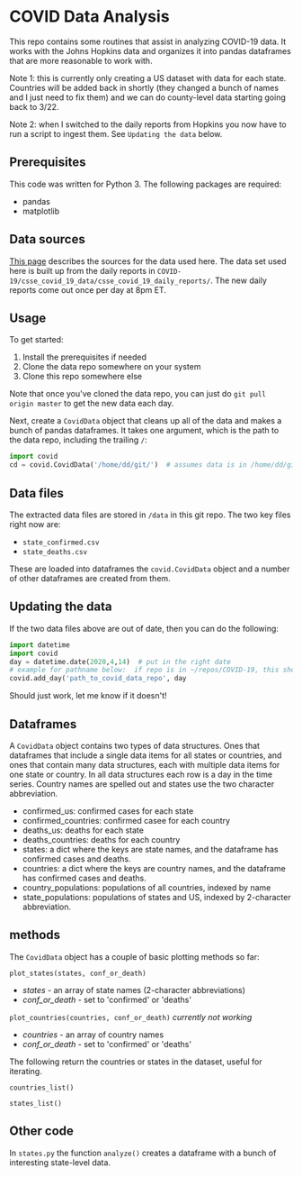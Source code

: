 # COVID Data Analysis

This repo contains some routines that assist in analyzing COVID-19 data.  It works with the Johns Hopkins data and organizes it into pandas dataframes that are more reasonable to work with.  

Note 1:   this is currently only creating a US dataset with data for each state.  Countries will be added back in shortly (they changed a bunch of names and I just need to fix them) and we can do county-level data starting going back to 3/22.

Note 2:   when I switched to the daily reports from Hopkins you now have to run a script to ingest them.  See `Updating the data` below.  

## Prerequisites

This code was written for Python 3.  The following packages are required:

- pandas
- matplotlib

## Data sources

[This page](DATA-SOURCES.md) describes the sources for the data used here.  The data set used here is built up from the daily reports in `COVID-19/csse_covid_19_data/csse_covid_19_daily_reports/`.  The new daily reports come out once per day at 8pm ET.  

## Usage

To get started:

1.  Install the prerequisites if needed
2.  Clone the data repo somewhere on your system
3.  Clone this repo somewhere else

Note that once you've cloned the data repo, you can just do `git pull origin master` to get the new data each day.

Next, create a `CovidData` object that cleans up all of the data and makes a bunch of pandas dataframes.  It takes one argument, which is the path to the data repo, including the trailing `/`:

```python
import covid
cd = covid.CovidData('/home/dd/git/')  # assumes data is in /home/dd/git/COVID-19...
```

## Data files

The extracted data files are stored in `/data` in this git repo.  The two key files right now are:

- `state_confirmed.csv`
- `state_deaths.csv`

These are loaded into dataframes the `covid.CovidData` object and a number of other dataframes are created from them.

## Updating the data

If the two data files above are out of date, then you can do the following:

```python
import datetime
import covid
day = datetime.date(2020,4,14)  # put in the right date
# example for pathname below:  if repo is in ~/repos/COVID-19, this should be ~/repos/
covid.add_day('path_to_covid_data_repo', day  
```

Should just work, let me know if it doesn't!  

## Dataframes

A `CovidData` object contains  two types of data structures.  Ones that dataframes that include a single data items for all states or countries, and ones that contain many data structures, each with multiple data items for one state or country.  In all data structures each row is a day in the time series.  Country names are spelled out and states use the two character abbreviation. 

- confirmed_us:  confirmed cases for each state
- confirmed_countries:  confirmed casee for each country
- deaths_us:  deaths for each state
- deaths_countries:  deaths for each country
- states:  a dict where the keys are state names, and the dataframe has confirmed cases and deaths.
- countries:  a dict where the keys are country names, and the dataframe has confirmed cases and deaths.
- country_populations:  populations of all countries, indexed by name
- state_populations:  populations of states and US, indexed by 2-character abbreviation.

## methods

The `CovidData` object has a couple of basic plotting methods so far:

`plot_states(states, conf_or_death)`
- *states* - an array of state names (2-character abbreviations)
- *conf_or_death* - set to 'confirmed' or 'deaths'

`plot_countries(countries, conf_or_death)` *currently not working*
- *countries* - an array of country names 
- *conf_or_death* - set to 'confirmed' or 'deaths'
  
The following return the countries or states in the dataset, useful for iterating.

`countries_list()`

`states_list()`

## Other code

In `states.py` the function `analyze()` creates a dataframe with a bunch of interesting state-level data.  






